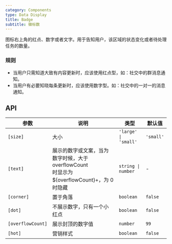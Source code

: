```yaml
---
category: Components
type: Data Display
title: Badge
subtitle: 徽标数
---
```


图标右上角的红点、数字或者文字。用于告知用户，该区域的状态变化或者待处理任务的数量。

### 规则

- 当用户只需知道大致有内容更新时，应该使用红点型，如：社交中的群消息通知。
- 当用户有必要知晓每条更新时，应该使用数字型。如：社交中的一对一的消息通知。

## API

| 参数 | 说明 | 类型 | 默认值 |
|----|-----|------|------|
`[size]` | 大小 | `'large' \| 'small'` | `'small'`
`[text]` | 展示的数字或文案，当为数字时候，大于 overflowCount <br/> 时显示为 ${overflowCount}+，为 0 时隐藏 | `string \| number` | -
`[corner]` | 置于角落 | `boolean` | `false`
`[dot]` | 不展示数字，只有一个小红点 | `boolean` | `false`
`[overflowCount]` | 展示封顶的数字值 | `number` | `99`
`[hot]` | 营销样式 | `boolean` | `false`

